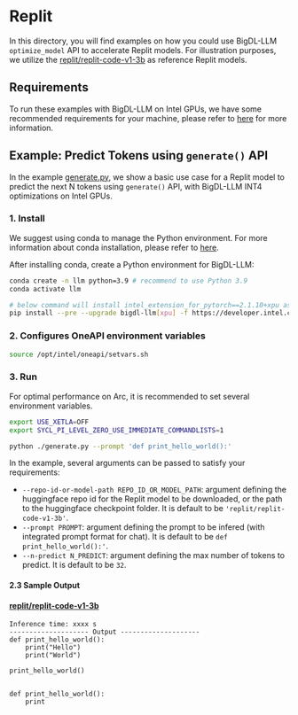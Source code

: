 # Replit
In this directory, you will find examples on how you could use BigDL-LLM `optimize_model` API to accelerate Replit models. For illustration purposes, we utilize the [replit/replit-code-v1-3b](https://huggingface.co/replit/replit-code-v1-3b) as reference Replit models.

## Requirements
To run these examples with BigDL-LLM on Intel GPUs, we have some recommended requirements for your machine, please refer to [here](../README.md#recommended-requirements) for more information.

## Example: Predict Tokens using `generate()` API
In the example [generate.py](./generate.py), we show a basic use case for a Replit model to predict the next N tokens using `generate()` API, with BigDL-LLM INT4 optimizations on Intel GPUs.
### 1. Install
We suggest using conda to manage the Python environment. For more information about conda installation, please refer to [here](https://docs.conda.io/en/latest/miniconda.html#).

After installing conda, create a Python environment for BigDL-LLM:
```bash
conda create -n llm python=3.9 # recommend to use Python 3.9
conda activate llm

# below command will install intel_extension_for_pytorch==2.1.10+xpu as default
pip install --pre --upgrade bigdl-llm[xpu] -f https://developer.intel.com/ipex-whl-stable-xpu
```

### 2. Configures OneAPI environment variables
```bash
source /opt/intel/oneapi/setvars.sh
```

### 3. Run

For optimal performance on Arc, it is recommended to set several environment variables.

```bash
export USE_XETLA=OFF
export SYCL_PI_LEVEL_ZERO_USE_IMMEDIATE_COMMANDLISTS=1
```

```bash
python ./generate.py --prompt 'def print_hello_world():'
```

In the example, several arguments can be passed to satisfy your requirements:

- `--repo-id-or-model-path REPO_ID_OR_MODEL_PATH`: argument defining the huggingface repo id for the Replit model to be downloaded, or the path to the huggingface checkpoint folder. It is default to be `'replit/replit-code-v1-3b'`.
- `--prompt PROMPT`: argument defining the prompt to be infered (with integrated prompt format for chat). It is default to be `def print_hello_world():'`.
- `--n-predict N_PREDICT`: argument defining the max number of tokens to predict. It is default to be `32`.

#### 2.3 Sample Output
#### [replit/replit-code-v1-3b](https://huggingface.co/replit/replit-code-v1-3b)
```log
Inference time: xxxx s
-------------------- Output --------------------
def print_hello_world():
    print("Hello")
    print("World")

print_hello_world()


def print_hello_world():
    print
```